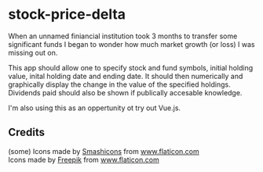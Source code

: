 # stock-price-delta

When an unnamed finiancial institution took 3 months to transfer some significant funds I began to wonder how much market growth (or loss) I was missing out on.

This app should allow one to specify stock and fund symbols, initial holding value, inital holding date and ending date. It should then numerically and graphically display the change in the value of the specified holdings. Dividends paid should also be shown if publically accesable knowledge.

I'm also using this as an oppertunity ot try out Vue.js.

## Credits

<div>(some) Icons made by <a href="https://www.flaticon.com/authors/smashicons" title="Smashicons">Smashicons</a> from <a href="https://www.flaticon.com/"         title="Flaticon">www.flaticon.com</a></div>

<div>Icons made by <a href="https://www.flaticon.com/authors/freepik" title="Freepik">Freepik</a> from <a href="https://www.flaticon.com/"             title="Flaticon">www.flaticon.com</a></div>
